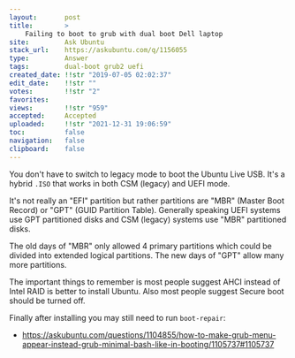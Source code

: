 ```yaml
---
layout:       post
title:        >
    Failing to boot to grub with dual boot Dell laptop
site:         Ask Ubuntu
stack_url:    https://askubuntu.com/q/1156055
type:         Answer
tags:         dual-boot grub2 uefi
created_date: !!str "2019-07-05 02:02:37"
edit_date:    !!str ""
votes:        !!str "2"
favorites:    
views:        !!str "959"
accepted:     Accepted
uploaded:     !!str "2021-12-31 19:06:59"
toc:          false
navigation:   false
clipboard:    false
---
```


You don't have to switch to legacy mode to boot the Ubuntu Live USB. It's a hybrid `.ISO` that works in both CSM (legacy) and UEFI mode.

It's not really an "EFI" partition but rather partitions are "MBR" (Master Boot Record) or "GPT" (GUID Partition Table). Generally speaking UEFI systems use GPT partitioned disks and CSM (legacy) systems use "MBR" partitioned disks.

The old days of "MBR" only allowed 4 primary partitions which could be divided into extended logical partitions. The new days of "GPT" allow many more partitions.

The important things to remember is most people suggest AHCI instead of Intel RAID is better to install Ubuntu. Also most people suggest Secure boot should be turned off.

Finally after installing you may still need to run `boot-repair`:

- https://askubuntu.com/questions/1104855/how-to-make-grub-menu-appear-instead-grub-minimal-bash-like-in-booting/1105737#1105737
